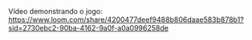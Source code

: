 Vídeo demonstrando o jogo: https://www.loom.com/share/4200477deef9488b806daae583b878b1?sid=2730ebc2-90ba-4162-9a0f-a0a0996258de
